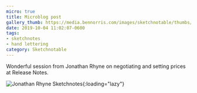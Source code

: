 ```yaml
---
micro: true
title: Microblog post
gallery_thumb: https://media.bennorris.com/images/sketchnotable/thumbs/release-notes-2019-ryhne.jpg
date: 2019-10-04 11:02:07-0600
tags:
- sketchnotes
- hand lettering
category: Sketchnotable
---
```


Wonderful session from Jonathan Rhyne on negotiating and setting prices at Release Notes.

![Jonathan Rhyne Sketchnotes](https://media.bennorris.com/images/sketchnotable/release-notes-2019/release-notes-2019-ryhne.jpg){:loading="lazy"}